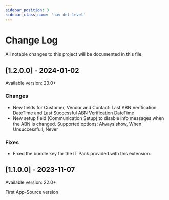 ```yaml
---
sidebar_position: 3
sidebar_class_name: 'nav-det-level'
---
```


# Change Log
All notable changes to this project will be documented in this file.
 
## [1.2.0.0] - 2024-01-02
  
Available version: 23.0+

### Changes
- New fields for Customer, Vendor and Contact: Last ABN Verification DateTime and Last Successful ABN Verification DateTime
- New setup field (Communication Setup) to disable info messages when the ABN is changed. Supported options: Always show, When Unsuccessfull, Never

### Fixes
- Fixed the bundle key for the IT Pack provided with this extension.

## [1.1.0.0] - 2023-11-07
  
Available version: 22.0+

First App-Source version

<!--  
### Added
 
### Changed
  
- [PROJECTNAME-ZZZZ](http://tickets.projectname.com/browse/PROJECTNAME-ZZZZ)
  PATCH Drupal.org is now used for composer.
 
### Fixed
 
- [PROJECTNAME-TTTT](http://tickets.projectname.com/browse/PROJECTNAME-TTTT)
  PATCH Add logic to runsheet teaser delete to delete corresponding
  schedule cards.
-->